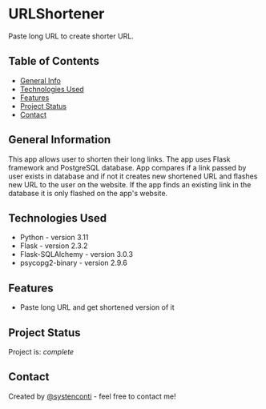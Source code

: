 # URLShortener
Paste long URL to create shorter URL.

## Table of Contents
* [General Info](#general-information)
* [Technologies Used](#technologies-used)
* [Features](#features)
* [Project Status](#project-status)
* [Contact](#contact)


## General Information
This app allows user to shorten their long links. The app uses Flask framework and
PostgreSQL database. App compares if a link passed by user exists in database and if not
it creates new shortened URL and flashes new URL to the user on the website. If the app
finds an existing link in the database it is only flashed on the app's website.


## Technologies Used
- Python - version 3.11
- Flask - version 2.3.2
- Flask-SQLAlchemy - version 3.0.3
- psycopg2-binary - version 2.9.6


## Features
- Paste long URL and get shortened version of it


## Project Status
Project is: _complete_ 


## Contact
Created by [@systenconti](https://github.com/systenconti) - feel free to contact me!
